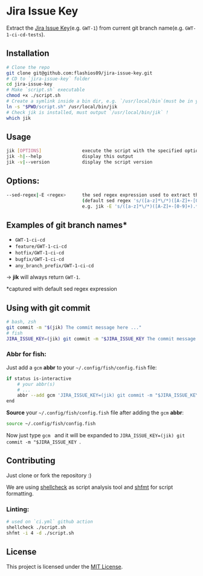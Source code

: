 # Jira Issue Key

Extract the [Jira Issue Key](https://support.atlassian.com/jira-software-cloud/docs/what-is-an-issue/)(e.g. `GWT-1`) from current git branch name(e.g. `GWT-1-ci-cd-tests`).

## Installation
```bash
# Clone the repo
git clone git@github.com:flashios09/jira-issue-key.git
# CD to `jira-issue-key` folder
cd jira-issue-key
# Make `script.sh` executable
chmod +x ./script.sh
# Create a symlink inside a bin dir, e.g. `/usr/local/bin`(must be in your path)
ln -s "$PWD/script.sh" /usr/local/bin/jik
# Check jik is installed, must output `/usr/local/bin/jik` !
which jik
```

## Usage
```bash
jik [OPTIONS]               execute the script with the specified options
jik -h|--help               display this output
jik -v|--version            display the script version
```
## Options:
```bash
--sed-regex|-E <regex>      the sed regex expression used to extract the jira issue key from branch name
                            (default sed regex 's/([a-z]*\/*)([A-Z]+-[0-9]+).*/\2/')
                            e.g. jik -E 's/([a-z]*\/*)([A-Z]+-[0-9]+).*/\2/'
```

## Examples of git branch names*
- `GWT-1-ci-cd`
- `feature/GWT-1-ci-cd`
- `hotfix/GWT-1-ci-cd`
- `bugfix/GWT-1-ci-cd`
- `any_branch_prefix/GWT-1-ci-cd`

-> **jik** will always return `GWT-1`.

*captured with default sed regex expression

## Using with git commit
```bash
# bash, zsh
git commit -m "$(jik) The commit message here ..."
# fish
JIRA_ISSUE_KEY=(jik) git commit -m "$JIRA_ISSUE_KEY The commit message here ..."
```
### Abbr for fish:
Just add a `gcm` **abbr** to your `~/.config/fish/config.fish` file:
```bash
if status is-interactive
    # your abbr(s)
    # ...
    abbr --add gcm 'JIRA_ISSUE_KEY=(jik) git commit -m "$JIRA_ISSUE_KEY'
end
```
**Source** your `~/.config/fish/config.fish` file after adding the `gcm` **abbr**:
```bash
source ~/.config/fish/config.fish
```
Now just type `gcm ` and it will be expanded to `JIRA_ISSUE_KEY=(jik) git commit -m "$JIRA_ISSUE_KEY `.

## Contributing
Just clone or fork the repository :)

We are using [shellcheck](https://github.com/koalaman/shellcheck) as script analysis tool and [shfmt](https://github.com/patrickvane/shfmt) for script formatting.

### Linting:
```bash
# used on `ci.yml` github action
shellcheck ./script.sh
shfmt -i 4 -d ./script.sh
```

## License
 This project is licensed under the [MIT License](LICENSE.md).